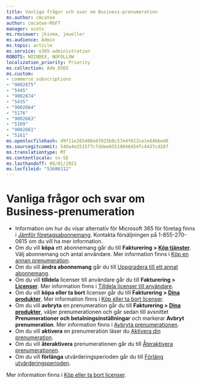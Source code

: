 ```yaml
---
title: Vanliga frågor och svar om Business-prenumeration
ms.author: cmcatee
author: cmcatee-MSFT
manager: scotv
ms.reviewer: jkinma, jmueller
ms.audience: Admin
ms.topic: article
ms.service: o365-administration
ROBOTS: NOINDEX, NOFOLLOW
localization_priority: Priority
ms.collection: Adm_O365
ms.custom:
- commerce_subscriptions
- "9002875"
- "5445"
- "9002874"
- "5435"
- "9002664"
- "5176"
- "9002663"
- "5169"
- "9002661"
- "5161"
ms.openlocfilehash: d9f11e265480a97025b8c57e4f012ce1e64bbed6
ms.sourcegitcommit: 540a4e2515f7cfddee65519046454fc4437cd287
ms.translationtype: MT
ms.contentlocale: sv-SE
ms.lasthandoff: 08/01/2021
ms.locfileid: "53686112"
---
```

# <a name="business-subscription-faq"></a>Vanliga frågor och svar om Business-prenumeration

- Information om hur du visar alternativ för Microsoft 365 för företag finns i [Jämför företagsabonnemang](https://www.microsoft.com/microsoft-365/compare-all-microsoft-365-products?&activetab=tab:primaryr2). Kontakta försäljningen på 1-855-270-0615 om du vill ha mer information.
- Om du vill **köpa** ett abonnemang går du till **Fakturering > [Köp tjänster](https://go.microsoft.com/fwlink/p/?linkid=868433)**. Välj abonnemang och antal användare. Mer information finns i [Köp en annan prenumeration](https://docs.microsoft.com/microsoft-365/commerce/try-or-buy-microsoft-365#buy-a-different-subscription).
- Om du vill **ändra abonnemang** går du till [Uppgradera till ett annat abonnemang](https://docs.microsoft.com/microsoft-365/commerce/subscriptions/upgrade-to-different-plan).
- Om du vill **tilldela** licenser till användare går du till **Fakturering > [Licenser](https://go.microsoft.com/fwlink/p/?linkid=842264)**. Mer information finns i [Tilldela licenser till användare](https://docs.microsoft.com/microsoft-365/admin/manage/assign-licenses-to-users).
- Om du vill **köpa eller ta bort** licenser går du till **Fakturering > [Dina produkter](https://go.microsoft.com/fwlink/p/?linkid=842054)**. Mer information finns i [Köp eller ta bort licenser](https://docs.microsoft.com/microsoft-365/commerce/licenses/buy-licenses).
- Om du vill **avbryta** en prenumeration går du till **Fakturering > [Dina produkter](https://go.microsoft.com/fwlink/p/?linkid=842054)**, väljer prenumerationen och går sedan till avsnittet **Prenumerationer och betalningsinställningar** och markerar **Avbryt prenumeration**. Mer information finns i [Avbryta prenumerationen](https://docs.microsoft.com/microsoft-365/commerce/subscriptions/cancel-your-subscription).
- Om du vill **aktivera** en prenumeration läser du [Aktivera din prenumeration](https://docs.microsoft.com/alchemyinsights/activate-your-office-365-subscription).
- Om du vill **återaktivera** prenumerationen går du till [Återaktivera prenumerationen](https://docs.microsoft.com/alchemyinsights/reactivate-your-subscription).
- Om du vill **förlänga** utvärderingsperioden går du till [Förläng utvärderingsperioden](https://docs.microsoft.com/microsoft-365/commerce/extend-your-trial).

Mer information finns i [Köp eller ta bort licenser](https://docs.microsoft.com/microsoft-365/commerce/licenses/buy-licenses).
